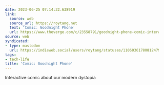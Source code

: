 ```yaml
---
date: 2023-06-25 07:14:32.638919
link:
  source: web
  source_url: https://roytang.net
  text: 'Comic: Goodnight Phone'
  url: https://www.theverge.com/c/23558791/goodnight-phone-comic-interactive-gina-wynbrandt
source: web
syndicated:
- type: mastodon
  url: https://indieweb.social/users/roytang/statuses/110603617808124792
tags:
- tech-life
title: 'Comic: Goodnight Phone'
---
```


Interactive comic about our modern dystopia
